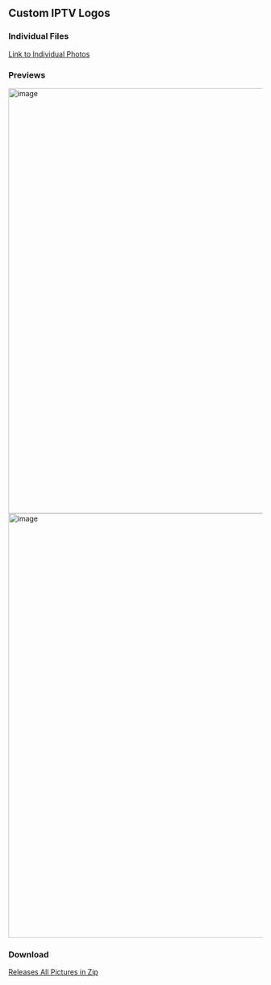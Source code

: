 ## Custom IPTV Logos

### Individual Files

[Link to Individual Photos](https://github.com/DevilsDesigns/Custom-IPTV-Logos/tree/main/IPTV-Logos)

### Previews

<img width="1730" height="841" alt="image" src="https://github.com/user-attachments/assets/787da60e-053e-40f2-8624-c22208b6fd23" />
<img width="1733" height="840" alt="image" src="https://github.com/user-attachments/assets/ac586398-26fc-4b42-8683-ee8a0f3cde9b" />

### Download

[Releases All Pictures in Zip](https://github.com/DevilsDesigns/Custom-IPTV-Logos/releases/tag/iptv-logos-v1)
